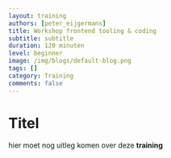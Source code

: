 ```yaml
---
layout: training
authors: [peter_eijgermans]
title: Workshop frontend tooling & coding
subtitle: subtitle
duration: 120 minuten
level: beginner
image: /img/blogs/default-blog.png
tags: []
category: Training
comments: false
---
```


# Titel

hier moet nog uitleg komen over deze **training**
